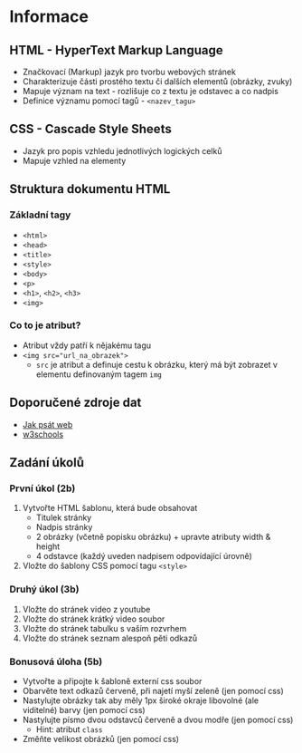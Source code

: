 # Informace
## HTML - HyperText Markup Language
* Značkovací (Markup) jazyk pro tvorbu webových stránek
* Charakterizuje části prostého textu či dalších elementů (obrázky, zvuky)
* Mapuje význam na text - rozlišuje co z textu je odstavec a co nadpis
* Definice významu pomocí tagů - ``<nazev_tagu>``

## CSS - Cascade Style Sheets
* Jazyk pro popis vzhledu jednotlivých logických celků
* Mapuje vzhled na elementy

## Struktura dokumentu HTML
### Základní tagy
* ``<html>``
* ``<head>``
* ``<title>``
* ``<style>``
* ``<body>``
* ``<p>``
* ``<h1>``, ``<h2>``, ``<h3>``
* ``<img>``

### Co to je atribut?
* Atribut vždy patří k nějakému tagu
* ``<img src="url_na_obrazek">``
    * ``src`` je atribut a definuje cestu k obrázku, který má být zobrazet v elementu definovaným tagem ``img``

## Doporučené zdroje dat
* [Jak psát web](http://www.jakpsatweb.cz)
* [w3schools](http://www.w3schools.com)

## Zadání úkolů
### První úkol (2b)
1. Vytvořte HTML šablonu, která bude obsahovat
    * Titulek stránky
    * Nadpis stránky
    * 2 obrázky (včetně popisku obrázku) + upravte atributy width & height
    * 4 odstavce (každý uveden nadpisem odpovídající úrovně)
2. Vložte do šablony CSS pomocí tagu ``<style>``

### Druhý úkol (3b)
1. Vložte do stránek video z youtube
2. Vložte do stránek krátký video soubor
3. Vložte do stránek tabulku s vaším rozvrhem
4. Vložte do stránek seznam alespoň pěti odkazů

### Bonusová úloha (5b)
* Vytvořte a připojte k šabloně externí css soubor
* Obarvěte text odkazů červeně, při najetí myší zeleně (jen pomocí css)
* Nastylujte obrázky tak aby měly 1px široké okraje libovolné (ale viditelné) barvy (jen pomocí css)
* Nastylujte písmo dvou odstavců červeně a dvou modře (jen pomocí css)
    * Hint: atribut ``class``
* Změňte velikost obrázků (jen pomocí css)


